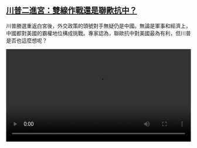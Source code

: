 <!--1732542425000-->
[川普二進宮：雙線作戰還是聯歐抗中？](https://www.dw.com/zh/%E5%B7%9D%E6%99%AE%E4%BA%8C%E9%80%B2%E5%AE%AE%EF%BC%9A%E9%9B%99%E7%B7%9A%E4%BD%9C%E6%88%B0%E9%82%84%E6%98%AF%E8%81%AF%E6%AD%90%E6%8A%97%E4%B8%AD%EF%BC%9F/a-70857996)
------

<p>川普勝選重返白宮後，外交政策的頭號對手無疑仍是中國。無論是軍事和經濟上，中國都對美國的霸權地位構成挑戰。專家認為，聯歐抗中對美國最為有利，但川普是否也這麼想呢？</small></p><video src="https://tvdownloaddw-a.akamaihd.net/vps/webvideos/CHI/2024/DWVG/DWVGCHI241122_TrumpChina_01SMW_AVC_480x270.mp4" controls style="width:100%"></video>

